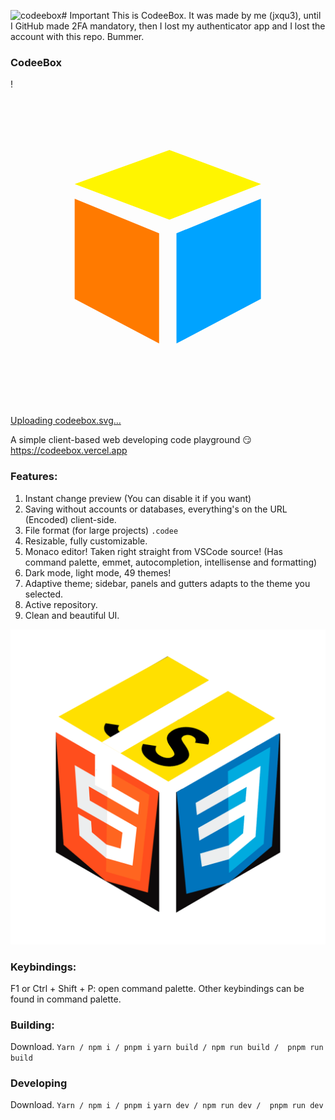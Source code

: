 ![codeebox](https://github.com/user-attachments/assets/d5a272c1-f267-42b9-b9f1-bdfc0cf901ef)# Important
This is CodeeBox. It was made by me (jxqu3), until I GitHub made 2FA mandatory, then I lost my authenticator app and I lost the account with this repo. Bummer.

### CodeeBox
!<svg width="1080" height="1080" viewBox="0 0 1080 1080" fill="none" xmlns="http://www.w3.org/2000/svg">
<path d="M545 447L220 324.747L545 208L859 324.747L545 447Z" fill="#FFF500"/>
<path d="M569 871.258L858.5 718.5V375L569 493.5V871.258Z" fill="#00A3FF"/>
<path d="M509.5 871.258L220 718.5V375L509.5 493.5V871.258Z" fill="#FF7A00"/>
</svg>

[Uploading codeebox.svg…]()


A simple client-based web developing code playground 😏
https://codeebox.vercel.app

### Features:
1. Instant change preview (You can disable it if you want)
2. Saving without accounts or databases, everything's on the URL (Encoded) client-side.
3. File format (for large projects) `.codee`
4. Resizable, fully customizable.
5. Monaco editor! Taken right straight from VSCode source! (Has command palette, emmet, autocompletion, intellisense and formatting)
6. Dark mode, light mode, 49 themes!
7. Adaptive theme; sidebar, panels and gutters adapts to the theme you selected.
8. Active repository.
9. Clean and beautiful UI.

![image](https://github.com/L1ghtingBolt/codeebox/raw/main/favicon.png)

### Keybindings:
F1 or Ctrl + Shift + P: open command palette.
Other keybindings can be found in command palette.

### Building:
Download.
`Yarn / npm i / pnpm i`
`yarn build / npm run build /  pnpm run build`

### Developing
Download.
`Yarn / npm i / pnpm i`
`yarn dev / npm run dev /  pnpm run dev`
